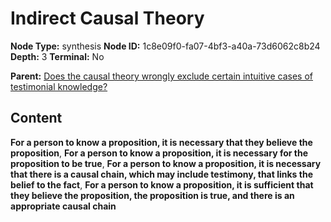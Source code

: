 # Indirect Causal Theory

**Node Type:** synthesis
**Node ID:** 1c8e09f0-fa07-4bf3-a40a-73d6062c8b24
**Depth:** 3
**Terminal:** No

**Parent:** [Does the causal theory wrongly exclude certain intuitive cases of testimonial knowledge?](does-the-causal-theory-wrongly-exclude-certain-intuitive-cases-of-testimonial-knowledge.md)

## Content

**For a person to know a proposition, it is necessary that they believe the proposition**, **For a person to know a proposition, it is necessary for the proposition to be true**, **For a person to know a proposition, it is necessary that there is a causal chain, which may include testimony, that links the belief to the fact**, **For a person to know a proposition, it is sufficient that they believe the proposition, the proposition is true, and there is an appropriate causal chain**
